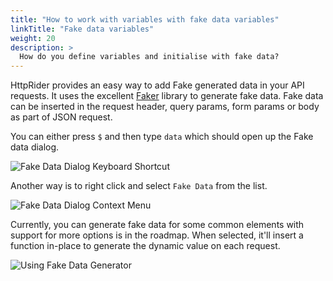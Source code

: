 ```yaml
---
title: "How to work with variables with fake data variables"
linkTitle: "Fake data variables"
weight: 20
description: >
  How do you define variables and initialise with fake data?
---
```


HttpRider provides an easy way to add Fake generated data in your API requests.
It uses the excellent [Faker](https://faker.readthedocs.io/en/master/) library to generate fake data.
Fake data can be inserted in the request header, query params, form params or body as part of JSON request.

You can either press `$` and then type `data` which should open up the Fake data dialog.

![Fake Data Dialog Keyboard Shortcut](/images/020/httprider-fake-dialog-key-shortcut.png)

Another way is to right click and select `Fake Data` from the list.

![Fake Data Dialog Context Menu](/images/020/httprider-fake-dialog-context-menu.png)

Currently, you can generate fake data for some common elements with support for more options is in the roadmap.
When selected, it'll insert a function in-place to generate the dynamic value on each request.

![Using Fake Data Generator](/images/020/httprider-use-fake-data-generator.gif)


